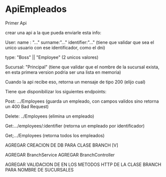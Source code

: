 # ApiEmpleados
Primer Api



crear una api a la que pueda enviarle esta info:

User:
name : "..."
surname:"..."
identifier:"..." (tiene que validar que sea el unico usuario con ese identificador, como el dni)

type: "Boss" || "Employee" (2 unicos valores)

Sucursal: "Principal" (tiene que validar que el nombre de la sucursal exista, en esta primera version podria ser una lista en memoria)

Cuando la api recibe eso, retorna un mensaje de tipo 200 (elijo cual)


Tiene que disponibilizar los siguientes endpoints:

Post: .../Employees (guarda un empleado, con campos validos sino retorna un 400 Bad Request)

Delete: ../Employees (elimina un empleado)

Get:.../employees/:identifier (retorna un empleado por identificador)

Get;.../Employees (retorna todos los empleados)



AGREGAR CREACION DE DB PARA CLASE BRANCH [V]

AGREGAR BranchService
AGREGAR BranchController

AGREGAR VALIDACION DE EN LOS METODOS HTTP DE LA CLASE BRANCH PARA NOMBRE DE SUCURSALES 